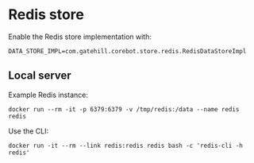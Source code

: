 # Redis store

Enable the Redis store implementation with:

    DATA_STORE_IMPL=com.gatehill.corebot.store.redis.RedisDataStoreImpl

## Local server

Example Redis instance:

    docker run --rm -it -p 6379:6379 -v /tmp/redis:/data --name redis redis

Use the CLI:

    docker run -it --rm --link redis:redis redis bash -c 'redis-cli -h redis'
